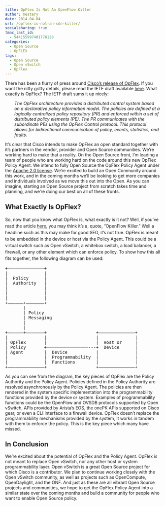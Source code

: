 ```yaml
---
title: OpFlex Is Not An OpenFlow Killer
author: mestery
date: 2014-04-04
url: /opflex-is-not-an-sdn-killer/
socialsharing: true
tmac_last_id:
  - 544155997401776128
categories:
  - Open Source
  - OpFLEX
tags:
  - Open Source
  - Open vSwitch
  - OpFlex
---
```

There has been a flurry of press around <a title="OpFlex" href="http://blogs.cisco.com/datacenter/introducing-opflex-a-new-standards-based-protocol-for-application-centric-infrastructure/" target="_blank">Cisco&#8217;s release of OpF<span style="text-decoration: underline;">lex</span></a>. If you want the nitty gritty details, please read the IETF draft available <a title="OpFLEX IETF Draft" href="http://tools.ietf.org/html/draft-smith-opflex-00" target="_blank">here</a>. What exactly is OpFlex? The IETF draft sums it up nicely:

<p style="padding-left: 30px;">
  <em>The OpFlex architecture provides a distributed control system based on a declarative policy information model. The policies are defined at a logically centralized policy repository (PR) and enforced within a set of distributed policy elements (PE). The PR communicates with the subordinate PEs using the OpFlex Control protocol. This protocol allows for bidirectional communication of policy, events, statistics, and faults.</em>
</p>

It&#8217;s clear that Cisco intends to make OpFlex an open standard together with it&#8217;s partners in the vendor, provider and Open Source communities. We&#8217;re working hard to make that a reality. On the Open Source front, I&#8217;m leading a team of people who are working hard on the code around this new OpFlex Policy Agent. We intend to fully Open Source the OpFlex Policy Agent under the <a title="Apache 2.0 License" href="http://www.apache.org/licenses/LICENSE-2.0.html" target="_blank">Apache 2.0 license</a>. We&#8217;re excited to build an Open Community around this work, and in the coming months we&#8217;ll be looking to get more companies and individuals involved as we move this out into the Open. As you can imagine, starting an Open Source project from scratch takes time and planning, and we&#8217;re doing our best on all of these fronts.

## What Exactly Is OpFlex?

<span style="line-height: 1.5em;">So, now that you know what OpFlex is, what exactly is it not? Well, if you&#8217;ve read the article </span><a style="line-height: 1.5em;" title="OpFlex is an SDN killer" href="http://www.networkworld.com/news/2014/040214-cisco-openflow-280282.html" target="_blank">here</a><span style="line-height: 1.5em;">, you may think it&#8217;s a, quote, &#8220;OpenFlow Killer.&#8221; Well a headline such as this may make for good SEO, it&#8217;s not true. OpFlex is meant to be embedded in the device or host via the Policy Agent. This could be a virtual switch such as Open vSwitch, a whitebox switch, a load balancer, a firewall, or any other element which can enforce policy. To show how this all fits together, the following diagram can be used:</span>

<pre>+––––––––––––––+                                
|              |                                
|  Policy      |                                
|  Authority   |                                
|              |                                
|              |                                
|              |                                
+––––––+–––––––+                                
       |                                        
       | Policy                                 
       | Messaging                              
       |                                        
       |                                        
+––––––+–––––––+                   +––––––––––––––+
|              |                   |              |
| OpFlex       |                   |  Host or     |
| Policy       +––––––––––––––––---+  Device      |
| Agent        |  Device           |              |
|              |  Programmability  |              |
|              |  Functions        |              |
+––––––––––––––+                   +––––––––––––––+</pre>

As you can see from the diagram, the key pieces of OpFlex are the Policy Authority and the Policy Agent. Policies defined in the Policy Authority are resolved asynchronously by the Policy Agent. The policies are then rendered in the system specific implementation into the programmability functions provided by the device or system. Examples of programmability functions could be the OpenFlow and OVSDB protocols supported by Open vSwitch, APIs provided by Arista&#8217;s EOS, the onePK APIs supported on Cisco gear, or even a CLI interface to a firewall device. OpFlex doesn&#8217;t replace the programmability mechanisms provided by the system, it works in tandem with them to enforce the policy. This is the key piece which many have missed.

## In Conclusion

We&#8217;re excited about the potential of OpFlex and the Policy Agent. OpFlex is not meant to replace Open vSwitch, nor any other host or system programmability layer. Open vSwitch is a great Open Source project for which Cisco is a contributor. We plan to continue working closely with the Open vSwitch community, as well as projects such as OpenCompute, OpenDaylight, and the ONF. And just as these are all vibrant Open Source projects and communities, we hope to get the OpFlex Policy Agent into a similar state over the coming months and build a community for people who want to enable Open Source policy.

